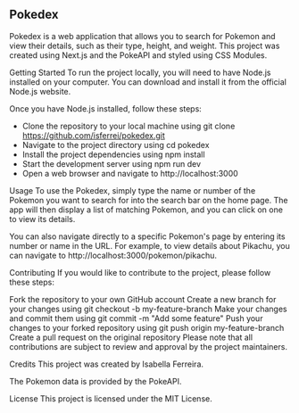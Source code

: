 ## Pokedex
Pokedex is a web application that allows you to search for Pokemon and view their details, such as their type, height, and weight. This project was created using Next.js and the PokeAPI and styled using CSS Modules.

Getting Started
To run the project locally, you will need to have Node.js installed on your computer. You can download and install it from the official Node.js website.

Once you have Node.js installed, follow these steps:

- Clone the repository to your local machine using git clone https://github.com/isferrei/pokedex.git
- Navigate to the project directory using cd pokedex
- Install the project dependencies using npm install
- Start the development server using npm run dev
- Open a web browser and navigate to http://localhost:3000

Usage
To use the Pokedex, simply type the name or number of the Pokemon you want to search for into the search bar on the home page. The app will then display a list of matching Pokemon, and you can click on one to view its details.

You can also navigate directly to a specific Pokemon's page by entering its number or name in the URL. For example, to view details about Pikachu, you can navigate to http://localhost:3000/pokemon/pikachu.

Contributing
If you would like to contribute to the project, please follow these steps:

Fork the repository to your own GitHub account
Create a new branch for your changes using git checkout -b my-feature-branch
Make your changes and commit them using git commit -m "Add some feature"
Push your changes to your forked repository using git push origin my-feature-branch
Create a pull request on the original repository
Please note that all contributions are subject to review and approval by the project maintainers.

Credits
This project was created by Isabella Ferreira.

The Pokemon data is provided by the PokeAPI.

License
This project is licensed under the MIT License.

